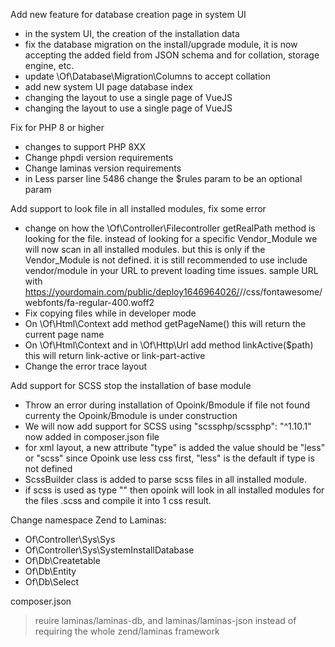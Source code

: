 Add new feature for database creation page in system UI
- in the system UI, the creation of the installation data
- fix the database migration on the install/upgrade module, it is now accepting the added field from JSON schema and for collation, storage engine, etc.
- update \Of\Database\Migration\Columns to accept collation
- add new system UI page database index
- changing the layout to use a single page of VueJS
- changing the layout to use a single page of VueJS

Fix for PHP 8 or higher
- changes to support PHP 8XX
- Change phpdi version requirements
- Change laminas version requirements
- in Less parser line 5486 change the $rules param to be an optional param

Add support to look file in all installed modules, fix some error
- change on how the \Of\Controller\Filecontroller getRealPath method is looking for the file. instead of looking for a specific Vendor_Module we will now scan in all installed modules. but this is only if the Vendor_Module is not defined. it is still recommended to use include vendor/module in your URL to prevent loading time issues. sample URL with https://yourdomain.com/public/deploy1646964026/<vendor>/<module>/css/fontawesome/webfonts/fa-regular-400.woff2
- Fix copying files while in developer mode
- On \Of\Html\Context add method getPageName() this will return the current page name
- On \Of\Html\Context and in \Of\Http\Url add method linkActive($path) this will return link-active or link-part-active
- Change the error trace layout

Add support for SCSS stop the installation of base module
- Throw an error during installation of Opoink/Bmodule if file not found currenty the Opoink/Bmodule is under construction
- We will now add support for SCSS using "scssphp/scssphp": "^1.10.1" now added in composer.json file
- for xml layout, a new attribute "type" is added the value should be "less" or "scss" since Opoink use less css first, "less" is the default if type is not defined
- ScssBuilder class is added to parse scss files in all installed module.
- if scss is used as type "<css src='css/admin/<filesname>' type='scss' media='all' />" then opoink will look in all installed modules for the files  <filesname>.scss and compile it into 1 css result.


Change namespace Zend to Laminas:
- Of\Controller\Sys\Sys
- Of\Controller\Sys\SystemInstallDatabase
- Of\Db\Createtable
- Of\Db\Entity
- Of\Db\Select


composer.json
> reuire laminas/laminas-db, and laminas/laminas-json instead of requiring the whole zend/laminas framework

